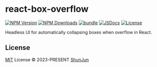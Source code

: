 # react-box-overflow

[![NPM Version][npm-version-src]][npm-version-href]
[![NPM Downloads][npm-downloads-src]][npm-downloads-href]
[![bundle][bundle-src]][bundle-href]
[![JSDocs][jsdocs-src]][jsdocs-href]
[![License][license-src]][license-href]

Headless UI for automatically collapsing boxes when overflow in React.

## License

[MIT](./LICENSE) License © 2023-PRESENT [ShunJun](https://github.com/shunjun)

<!-- Badges -->
[npm-version-src]: https://img.shields.io/npm/v/react-box-overflow?style=flat&colorA=080f12&colorB=1fa669
[npm-version-href]: https://npmjs.com/package/react-box-overflow
[npm-downloads-src]: https://img.shields.io/npm/dm/react-box-overflow?style=flat&colorA=080f12&colorB=1fa669
[npm-downloads-href]: https://npmjs.com/package/react-box-overflow
[bundle-src]: https://img.shields.io/bundlephobia/minzip/react-box-overflow?style=flat&colorA=080f12&colorB=1fa669&label=minzip
[bundle-href]: https://bundlephobia.com/result?p=react-box-overflow
[license-src]: https://img.shields.io/github/license/antfu/react-box-overflow.svg?style=flat&colorA=080f12&colorB=1fa669
[license-href]: https://github.com/antfu/react-box-overflow/blob/main/LICENSE
[jsdocs-src]: https://img.shields.io/badge/jsdocs-reference-080f12?style=flat&colorA=080f12&colorB=1fa669
[jsdocs-href]: https://www.jsdocs.io/package/react-box-overflow
